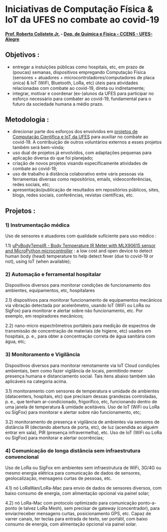# Iniciativas de Computação Física & IoT da UFES no combate ao covid-19

#### [Prof. Roberto Colistete Jr.](mailto:roberto.colistete@gmail.com) - [Dep. de Química e Física - CCENS - UFES-Alegre](http://alegre.ufes.br/ccens/departamento-de-quimica-e-fisica)

## Objetivos :
- entregar a instuições públicas como hospitais, etc, em prazo de (poucas) semanas, dispositivos empregando Computação Física (sensores + atuadores + microcontroladores/computadores de placa única) & IoT (WiFi, Bluetooth, LoRa, etc) úteis para atividades relacionadas com combate ao covid-19, direta ou indiretamente;
- integrar, motivar e coordenar (ex-)alunos da UFES para participar no esforço necessário para combater ao covid-19, fundamental para o futuro da sociedade humana a médio prazo.

## Metodologia :
- direcionar parte dos esforços dos envolvidos em [projetos de Computação Científica e IoT da UFES](https://drive.google.com/file/d/1JC3Wn8L6f_7-o8PXfcOIMdSKvCxBXqVs/view?usp=sharing) para auxiliar no combate ao covid-19. A contribuição de outros voluntários externos a esses projetos também será bem-vinda;
- uso dual de projetos já envolvidos, com adaptações pequenas para aplicação diversa do que foi planejado;
- criação de novos projetos visando especificamente atividades de combate ao covid-19;
- uso de trabalho à distância colaborativo entre váris pessoas via ferramentas diversas como repositórios, emails, 
videoconferências, redes sociais, etc;
- apresentação/publicação de resultados em repositórios públicos, sites, blogs, redes sociais, conferências, revistas científicas, etc.

## Projetos :

### 1) Instrumentação médica

Uso de sensores e atuadores com qualidade suficiente para uso médico :

1.1) [uPyBodyTempIR - Body Temperature IR Meter with MLX90615 sensor and MicroPython microcontroller](https://github.com/rcolistete/uPyBodyTempIR) : a low cost and open device to detect human body (head) temperature to help detect fever (due to covid-19 or not), using IoT (when available);

### 2) Automação e ferramental hospitalar

Dispositivos diversos para monitorar condições de funcionamento dos ambientes, equipamentos, etc, hospitalares

2.1) dispositivos para monitorar funcionamento de equipamentos mecânicos via vibração detectada por acelerômetro, usando IoT (WiFi ou LoRa ou SigFox) para monitorar e alertar sobre não funcionamento, etc. Por exemplo, em respiradores mecânicos;

2.2) nano-micro espectrômetros portáteis para medição de espectros de transmissão de concentração de materiais (de higiene, etc) usados em hospitais, p. e., para obter a concentração correta de água sanitária com água, etc;

### 3) Monitoramento e Vigilância

Dispositivos diversos para monitorar remotamente via IoT Cloud condições ambientais, bem como fazer vigilância de locais, permitindo menor presença humana e distanciamento social. Tais itens abaixo também são aplicáveis na categoria acima.

3.1) monitoramento com sensores de temperatura e umidade de ambientes (datacenters, hospitais, etc) que precisam dessas grandezas controladas, p. e., que tenham ar-condicionado, frigorífico, etc, funcionando dentro de uma janela de temperatura & umidade aceitáveis. Uso de IoT (WiFi ou LoRa ou SigFox) para monitorar e alertar sobre não funcionamento, etc;

3.2) monitoramento de presença e vigilância de ambientes via sensores de distância IR (dectando abertura de porta, etc), de luz (acendida ao alguém entrar em sala), PIR (presença infravermelha), etc. Uso de IoT (WiFi ou LoRa ou SigFox) para monitorar e alertar ocorrências;

### 4) Comunicação de longa distância sem infraestrutura convencional

Uso de LoRa ou SigFox em ambientes sem infraestrutura de WiFi, 3G/4G ou mesmo energia elétrica para comunicação de dados de sensores, geolocalização, mensagens curtas de pessoas, etc.

4.1) nó LoRaWan/LoRa-Mac para envio de dados de sensores diversos, com baixo consumo de energia, com alimentação opcional via painel solar;

4.2) nó LoRa-Mac com protocolo optimizado para comunicação ponto-a-ponto (e talvez LoRa Mesh), sem precisar de gateway (concentrador), para enviar/receber mensagens curtas, posicionamento GPS, etc. Capaz de varrer canais, ter teclas para entrada de texto, ser portátil, com baixo consumo de energia, com alimentação opcional via painel solar.


